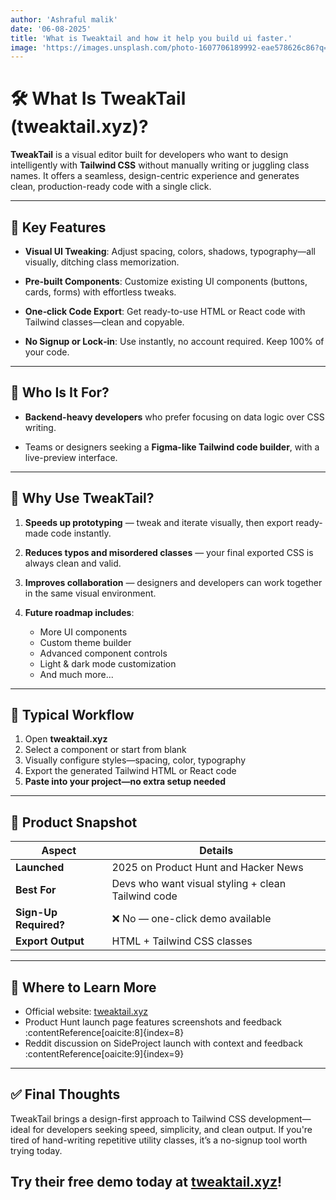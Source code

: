 ```yaml
---
author: 'Ashraful malik'
date: '06-08-2025'
title: 'What is Tweaktail and how it help you build ui faster.'
image: 'https://images.unsplash.com/photo-1607706189992-eae578626c86?q=80&w=870&auto=format&fit=crop'
---
```


# 🛠️ What Is TweakTail (tweaktail.xyz)?

**TweakTail** is a visual editor built for developers who want to design intelligently with **Tailwind CSS** without manually writing or juggling class names. It offers a seamless, design-centric experience and generates clean, production-ready code with a single click.

---

## 🚀 Key Features

- **Visual UI Tweaking**: Adjust spacing, colors, shadows, typography—all visually, ditching class memorization.

- **Pre-built Components**: Customize existing UI components (buttons, cards, forms) with effortless tweaks.

- **One‑click Code Export**: Get ready-to-use HTML or React code with Tailwind classes—clean and copyable.

- **No Signup or Lock‑in**: Use instantly, no account required. Keep 100% of your code.

---

## 👥 Who Is It For?

- **Backend-heavy developers** who prefer focusing on data logic over CSS writing.

- Teams or designers seeking a **Figma-like Tailwind code builder**, with a live-preview interface.

---

## 🧠 Why Use TweakTail?

1. **Speeds up prototyping** — tweak and iterate visually, then export ready-made code instantly.

2. **Reduces typos and misordered classes** — your final exported CSS is always clean and valid.

3. **Improves collaboration** — designers and developers can work together in the same visual environment.

4. **Future roadmap includes**:
   - More UI components
   - Custom theme builder
   - Advanced component controls
   - Light & dark mode customization
   - And much more...

---

## 🎯 Typical Workflow

1. Open **tweaktail.xyz**
2. Select a component or start from blank
3. Visually configure styles—spacing, color, typography
4. Export the generated Tailwind HTML or React code
5. **Paste into your project—no extra setup needed**

---

## 📝 Product Snapshot

| Aspect                | Details                                            |
| --------------------- | -------------------------------------------------- |
| **Launched**          | 2025 on Product Hunt and Hacker News               |
| **Best For**          | Devs who want visual styling + clean Tailwind code |
| **Sign-Up Required?** | ❌ No — one-click demo available                   |
| **Export Output**     | HTML + Tailwind CSS classes                        |

---

## 🔗 Where to Learn More

- Official website: [tweaktail.xyz](https://www.tweaktail.xyz)
- Product Hunt launch page features screenshots and feedback  
  :contentReference[oaicite:8]{index=8}
- Reddit discussion on SideProject launch with context and feedback  
  :contentReference[oaicite:9]{index=9}

---

## ✅ Final Thoughts

TweakTail brings a design-first approach to Tailwind CSS development—ideal for developers seeking speed, simplicity, and clean output. If you're tired of hand-writing repetitive utility classes, it’s a no-signup tool worth trying today.

## **Try their free demo today at [tweaktail.xyz](https://www.tweaktail.xyz)**!

